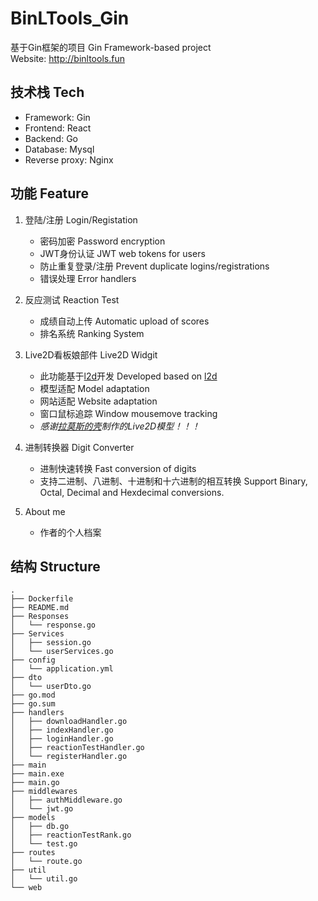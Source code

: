 # BinLTools_Gin

基于Gin框架的项目 Gin Framework-based project  
Website: http://binltools.fun

## 技术栈 Tech
- Framework: Gin
- Frontend: React
- Backend: Go
- Database: Mysql
- Reverse proxy: Nginx

## 功能 Feature
1. 登陆/注册 Login/Registation
    - 密码加密 Password encryption
    - JWT身份认证 JWT web tokens for users
    - 防止重复登录/注册 Prevent duplicate logins/registrations
    - 错误处理 Error handlers

2. 反应测试 Reaction Test
    - 成绩自动上传 Automatic upload of scores
    - 排名系统 Ranking System

3. Live2D看板娘部件 Live2D Widgit
	- 此功能基于[l2d](https://github.com/UsernameFull/l2d)开发 Developed based on [l2d](https://github.com/UsernameFull/l2d)
	- 模型适配 Model adaptation 
	- 网站适配 Website adaptation
    - 窗口鼠标追踪 Window mousemove tracking
    - *感谢[拉莫斯的壳](https://space.bilibili.com/6769942/?spm_id_from=333.999.0.0)制作的Live2D模型！！！*
    
3. 进制转换器 Digit Converter
    - 进制快速转换 Fast conversion of digits
    - 支持二进制、八进制、十进制和十六进制的相互转换 Support Binary, Octal, Decimal and Hexdecimal conversions.

4. About me
   - 作者的个人档案
    
## 结构 Structure
``` 
.
├── Dockerfile
├── README.md
├── Responses
│   └── response.go
├── Services
│   ├── session.go
│   └── userServices.go
├── config
│   └── application.yml
├── dto
│   └── userDto.go
├── go.mod
├── go.sum
├── handlers
│   ├── downloadHandler.go
│   ├── indexHandler.go
│   ├── loginHandler.go
│   ├── reactionTestHandler.go
│   └── registerHandler.go
├── main
├── main.exe
├── main.go
├── middlewares
│   ├── authMiddleware.go
│   └── jwt.go
├── models
│   ├── db.go
│   ├── reactionTestRank.go
│   └── test.go
├── routes
│   └── route.go
├── util
│   └── util.go
└── web
``` 

